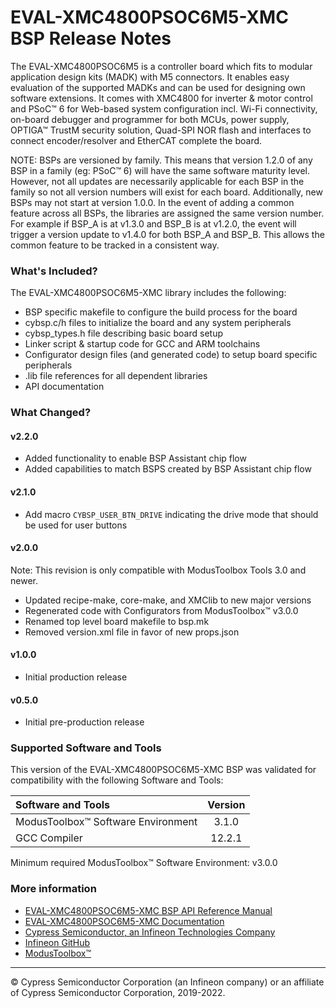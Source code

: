 # EVAL-XMC4800PSOC6M5-XMC BSP Release Notes
The EVAL-XMC4800PSOC6M5 is a controller board which fits to modular application design kits (MADK) with M5 connectors. It enables easy evaluation of the supported MADKs and can be used for designing own software extensions. It comes with XMC4800 for inverter & motor control and PSoC™ 6 for Web-based system configuration incl. Wi-Fi connectivity, on-board debugger and programmer for both MCUs, power supply, OPTIGA™  TrustM security solution, Quad-SPI NOR flash and interfaces to connect encoder/resolver and EtherCAT complete the board.

NOTE: BSPs are versioned by family. This means that version 1.2.0 of any BSP in a family (eg: PSoC™ 6) will have the same software maturity level. However, not all updates are necessarily applicable for each BSP in the family so not all version numbers will exist for each board. Additionally, new BSPs may not start at version 1.0.0. In the event of adding a common feature across all BSPs, the libraries are assigned the same version number. For example if BSP_A is at v1.3.0 and BSP_B is at v1.2.0, the event will trigger a version update to v1.4.0 for both BSP_A and BSP_B. This allows the common feature to be tracked in a consistent way.

### What's Included?
The EVAL-XMC4800PSOC6M5-XMC library includes the following:
* BSP specific makefile to configure the build process for the board
* cybsp.c/h files to initialize the board and any system peripherals
* cybsp_types.h file describing basic board setup
* Linker script & startup code for GCC and ARM toolchains
* Configurator design files (and generated code) to setup board specific peripherals
* .lib file references for all dependent libraries
* API documentation

### What Changed?
#### v2.2.0
* Added functionality to enable BSP Assistant chip flow
* Added capabilities to match BSPS created by BSP Assistant chip flow
#### v2.1.0
* Add macro `CYBSP_USER_BTN_DRIVE` indicating the drive mode that should be used for user buttons
#### v2.0.0
Note: This revision is only compatible with ModusToolbox Tools 3.0 and newer.
* Updated recipe-make, core-make, and XMClib to new major versions
* Regenerated code with Configurators from ModusToolbox™ v3.0.0
* Renamed top level board makefile to bsp.mk
* Removed version.xml file in favor of new props.json
#### v1.0.0
* Initial production release
#### v0.5.0
* Initial pre-production release

### Supported Software and Tools
This version of the EVAL-XMC4800PSOC6M5-XMC BSP was validated for compatibility with the following Software and Tools:

| Software and Tools                        | Version |
| :---                                      | :----:  |
| ModusToolbox™ Software Environment        | 3.1.0   |
| GCC Compiler                              | 12.2.1  |

Minimum required ModusToolbox™ Software Environment: v3.0.0

### More information
* [EVAL-XMC4800PSOC6M5-XMC BSP API Reference Manual][api]
* [EVAL-XMC4800PSOC6M5-XMC Documentation](https://www.infineon.com/eval-xmc4800psoc6m5)
* [Cypress Semiconductor, an Infineon Technologies Company](http://www.cypress.com)
* [Infineon GitHub](https://github.com/infineon)
* [ModusToolbox™](https://www.cypress.com/products/modustoolbox-software-environment)

[api]: https://infineon.github.io/TARGET_EVAL-XMC4800PSOC6M5-XMC/html/modules.html

---
© Cypress Semiconductor Corporation (an Infineon company) or an affiliate of Cypress Semiconductor Corporation, 2019-2022.